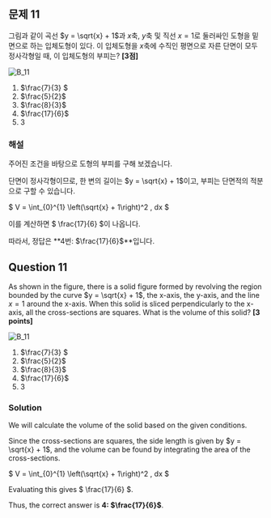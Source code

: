 ## 문제 11
그림과 같이 곡선 $y = \sqrt{x} + 1$과 $x$축, $y$축 및 직선 $x=1$로 둘러싸인 도형을 밑면으로 하는 입체도형이 있다. 이 입체도형을 $x$축에 수직인 평면으로 자른 단면이 모두 정사각형일 때, 이 입체도형의 부피는? **[3점]**

![B_11](../Images/B_11.png)

1. $\frac{7}{3} $ 
2. $\frac{5}{2}$
3. $\frac{8}{3}$
4. $\frac{17}{6}$
5. $3$

### 해설
주어진 조건을 바탕으로 도형의 부피를 구해 보겠습니다. 

단면이 정사각형이므로, 한 변의 길이는 $y = \sqrt{x} + 1$이고, 부피는 단면적의 적분으로 구할 수 있습니다.

$
V = \int_{0}^{1} \left(\sqrt{x} + 1\right)^2 \, dx
$

이를 계산하면 $ \frac{17}{6} $이 나옵니다.

따라서, 정답은 **4번: $\frac{17}{6}$**입니다.

## Question 11
As shown in the figure, there is a solid figure formed by revolving the region bounded by the curve $y = \sqrt{x} + 1$, the x-axis, the y-axis, and the line $x = 1$ around the x-axis. When this solid is sliced perpendicularly to the x-axis, all the cross-sections are squares. What is the volume of this solid? **[3 points]**

![B_11](../Images/B_11.png)

1. $\frac{7}{3} $ 
2. $\frac{5}{2}$
3. $\frac{8}{3}$
4. $\frac{17}{6}$
5. $3$

### Solution
We will calculate the volume of the solid based on the given conditions.

Since the cross-sections are squares, the side length is given by $y = \sqrt{x} + 1$, and the volume can be found by integrating the area of the cross-sections.

$
V = \int_{0}^{1} \left(\sqrt{x} + 1\right)^2 \, dx
$

Evaluating this gives $ \frac{17}{6} $.

Thus, the correct answer is **4: $\frac{17}{6}$**.
